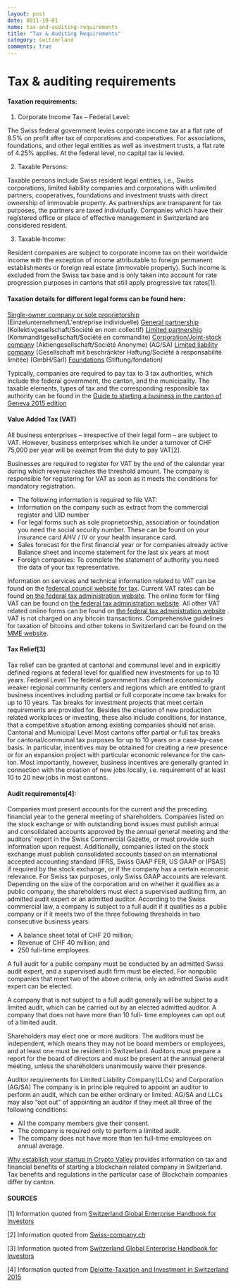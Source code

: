 ```yaml
---
layout: post
date: 0011-10-01
name: tax-and-auditing-requirements
title: "Tax & Auditing Requirements"
category: switzerland
comments: true
---
```


# Tax & auditing requirements

#### Taxation requirements:

   1. Corporate Income Tax – Federal Level:
   
The Swiss federal government levies corporate income tax at a flat rate of 8.5% on profit after tax of corporations and cooperatives. For associations, foundations, and other legal entities as well as investment trusts, a flat rate of 4.25% applies. At the federal level, no capital tax is levied.

   2. Taxable Persons: 
   
Taxable persons include Swiss resident legal entities, i.e., Swiss corporations, limited liability companies and corporations with unlimited partners, cooperatives, foundations and investment trusts with direct ownership of immovable property. As partnerships are transparent for tax purposes, the partners are taxed individually. Companies which have their registered office or place of effective management in Switzerland are considered resident.

   3. Taxable Income:
   
Resident companies are subject to corporate income tax on their worldwide income with the exception of income attributable to foreign permanent establishments or foreign real estate (immovable property). Such income is excluded from the Swiss tax base and is only taken into account for rate progression purposes in cantons that still apply progressive tax rates[1].

#### Taxation details for different legal forms can be found here:
[Single-owner company or sole proprietorship](https://www.kmu.admin.ch/kmu/de/home/praktisches-wissen/kmu-gruenden/uebersicht-rechtsformen/einzelunternehmen.html#1388174468) (Einzelunternehmen/L'entreprise individuelle)
[General partnership](https://www.kmu.admin.ch/kmu/de/home/praktisches-wissen/kmu-gruenden/uebersicht-rechtsformen/kollektivgesellschaft.html#1093408002) (Kollektivgesellschaft/Société en nom collectif)
[Limited partnership](https://www.kmu.admin.ch/kmu/de/home/praktisches-wissen/kmu-gruenden/uebersicht-rechtsformen/kommanditgesellschaft.html#-41342785) (Kommanditgesellschaft/Société en commandite)
[Corporation/Joint-stock company](https://www.kmu.admin.ch/kmu/de/home/praktisches-wissen/kmu-gruenden/uebersicht-rechtsformen/aktiengesellschaft-ag.html#-1254732816) (Aktiengesellschaft/Société Anonyme) (AG/SA)
[Limited liability company](https://www.kmu.admin.ch/kmu/de/home/praktisches-wissen/kmu-gruenden/uebersicht-rechtsformen/gesellschaft-mit-beschraenkter-haftung.html#22020997) (Gesellschaft mit beschränkter Haftung/Société à responsabilité limitée) (GmbH/Sàrl)
[Foundations](http://www.swissfinancialyard.ch/en/company-formation/company-formation-switzerland/foundation-switzerland/) (Stiftung/fondation)

Typically, companies are required to pay tax to 3 tax authorities, which include the federal government, the canton, and the municipality. The taxable elements, types of tax and the corresponding responsible tax authority can be found in the [Guide to starting a business in the canton of Geneva 2015 edition](https://ge.ch/ecoguichetpmepmi/content/guide-starting-business-canton-geneva)

#### Value Added Tax (VAT)
All business enterprises – irrespective of their legal form – are subject to VAT. However, business enterprises which lie under a turnover of CHF 75,000 per year will be exempt from the duty to pay VAT[2].

Businesses are required to register for VAT by the end of the calendar year during which revenue reaches the threshold amount. The company is responsible for registering for VAT as soon as it meets the conditions for mandatory registration. 	
   * The following information is required to file VAT:
   * Information on the company such as extract from the commercial register and UID number
   * For legal forms such as sole proprietorship, association or foundation you need the social security number. These can be found on your insurance card AHV / IV or your health insurance card.
   * Sales forecast for the first financial year or for companies already active Balance sheet and income statement for the last six years at most
   * Foreign companies: To complete the statement of authority you need the data of your tax representative.

Information on services and technical information related to VAT can be found on the [federcal council website for tax](https://www.estv.admin.ch/estv/de/home/mehrwertsteuer.html). 
Current VAT rates can be found [on the federal tax administration website](https://www.estv.admin.ch/estv/en/home/mehrwertsteuer/fachinformationen/steuersaetze/entwicklung-mwst.html).
The online form for filing VAT can be found on [the federal tax administration website](https://www.estv.admin.ch/estv/de/home/mehrwertsteuer/dienstleistungen/formulare-online/anmeldung-bei-der-mwst/anmeldung-bei-der-mwst.html).
All other VAT related online forms can be found on [the federal tax administration website](https://www.estv.admin.ch/estv/de/home/mehrwertsteuer/dienstleistungen/formulare-online.html) .
VAT is not charged on any bitcoin transactions. Comprehensive guidelines for taxation of bitcoins and other tokens in Switzerland can be found on the [MME website](https://www.mme.ch/en/magazine/magazine-detail/url_magazine/how_to_declare_bitcoins/).

#### Tax Relief[3]
Tax relief can be granted at cantonal and communal level and in explicitly defined regions at federal level for qualified new investments for up to 10 years.
Federal Level
The federal government has defined economically weaker regional community centers and regions which are entitled to grant business incentives including partial or full corporate income tax breaks for up to 10 years.
Tax breaks for investment projects that meet certain requirements are provided for. Besides the creation of new production related workplaces or investing, these also include conditions, for instance, that a competitive situation among existing companies should not arise.
Cantonal and Municipal Level
Most cantons offer partial or full tax breaks for cantonal/communal tax purposes for up to 10 years on a case-by-case basis. In particular, incentives may be obtained for creating a new presence or for an expansion project with particular economic relevance for the can- ton. Most importantly, however, business incentives are generally granted in connection with the creation of new jobs locally, i.e. requirement of at least 10 to 20 new jobs in most cantons.

#### Audit requirements[4]:
Companies must present accounts for the current and the preceding financial year to the general meeting of shareholders. Companies listed on the stock exchange or with outstanding bond issues must publish annual and consolidated accounts approved by the annual general meeting and the auditors’ report in the Swiss Commercial Gazette, or must provide such information upon request.
Additionally, companies listed on the stock exchange must publish consolidated accounts based on an international accepted accounting standard (IFRS, Swiss GAAP FER, US GAAP or IPSAS) if required by the stock exchange, or if the company has a certain economic relevance. For Swiss tax purposes, only Swiss GAAP accounts are relevant.
Depending on the size of the corporation and on whether it qualifies as a public company, the shareholders must elect a supervised auditing firm, an admitted audit expert or an admitted auditor.
According to the Swiss commercial law, a company is subject to a full audit if it qualifies as a public company or if it meets two of the three following thresholds in two consecutive business years:
   * A balance sheet total of CHF 20 million;
   * Revenue of CHF 40 million; and
   * 250 full-time employees.
   
A full audit for a public company must be conducted by an admitted Swiss audit expert, and a supervised audit firm must be elected. For nonpublic companies that meet two of the above criteria, only an admitted Swiss audit expert can be elected.

A company that is not subject to a full audit generally will be subject to a limited audit, which can be carried out by an elected admitted auditor. A company that does not have more than 10 full- time employees can opt out of a limited audit.

Shareholders may elect one or more auditors. The auditors must be independent, which means they may not be board members or employees, and at least one must be resident in Switzerland. Auditors must prepare a report for the board of directors and must be present at the annual general meeting, unless the shareholders unanimously waive their presence.

Auditor requirements for Limited Liability Company(LLCs) and Corporation (AG/SA)
The company is in principle required to appoint an auditor to perform an audit, which can be either ordinary or limited.
AG/SA and LLCs may also “opt out” of appointing an auditor if they meet all three of the following conditions:
   * All the company members give their consent.
   * The company is required only to perform a limited audit.
   * The company does not have more than ten full-time employees on annual average.

[Why establish your startup in Crypto Valley](https://cryptovalley.swiss/mdocuments-library/?mdocs-cat=mdocs-cat-3&mdocs-att=null) provides information on tax and financial benefits of starting a blockchain related company in Switzerland. Tax benefits and regulations in the particular case of Blockchain companies differ by canton.

#### SOURCES

[1] Information quoted from [Switzerland Global Enterprise Handbook for Investors](https://www.s-ge.com/en/publication/handbook-investors/handbook-investors)

[2] Information quoted from [Swiss-company.ch](http://www.swiss-company.ch/en/steuern_mehrwertsteuer.asp)

[3] Information quoted from [Switzerland Global Enterprise Handbook for Investors](https://www.s-ge.com/en/publication/handbook-investors/handbook-investors)

[4] Information quoted from [Deloitte-Taxation and Investment in Switzerland 2015](https://www2.deloitte.com/content/dam/Deloitte/global/Documents/Tax/dttl-tax-switzerlandguide-2015.pdf)
